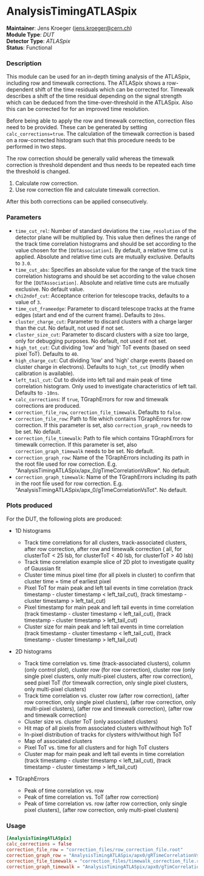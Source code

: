 # AnalysisTimingATLASpix
**Maintainer**: Jens Kroeger (<jens.kroeger@cern.ch>)  
**Module Type**: *DUT*  
**Detector Type**: *ATLASpix*  
**Status**: Functional

### Description
This module can be used for an in-depth timing analysis of the ATLASpix, including row and timewalk corrections.
The ATLASpix shows a row-dependent shift of the time residuals which can be corrected for.
Timewalk describes a shift of the time residual depending on the signal strength which can be deduced from the time-over-threshold in the ATLASpix.
Also this can be corrected for for an improved time resolution.

Before being able to apply the row and timewalk correction, correction files need to be provided.
These can be generated by setting `calc_corrections=true`.
The calculation of the timewalk correction is based on a row-corrected histogram such that this procedure needs to be performed in two steps.

The row correction should be generally valid whereas the timewalk correction is threshold dependent and thus needs to be repeated each time the threshold is changed.

1. Calculate row correction.
2. Use row correction file and calculate timewalk correction.

After this both corrections can be applied consecutively.

### Parameters
* `time_cut_rel`: Number of standard deviations the `time_resolution` of the detector plane will be multiplied by. This value then defines the range of the track time correlation histograms and should be set according to the value chosen for the `[DUTAssociation]`. By default, a relative time cut is applied. Absolute and relative time cuts are mutually exclusive. Defaults to `3.0`.
* `time_cut_abs`: Specifies an absolute value for the range of the track time correlation histograms and should be set according to the value chosen for the `[DUTAssociation]`. Absolute and relative time cuts are mutually exclusive. No default value.
* `chi2ndof_cut`: Acceptance criterion for telescope tracks, defaults to a value of `3`.
* `time_cut_frameedge`: Parameter to discard telescope tracks at the frame edges (start and end of the current frame). Defaults to `20ns`.
* `cluster_charge_cut`: Parameter to discard clusters with a charge larger than the cut. No default, not used if not set.
* `cluster_size_cut`: Parameter to discard clusters with a size too large, only for debugging purposes. No default, not used if not set.
* `high_tot_cut`: Cut dividing 'low' and 'high' ToT events (based on seed pixel ToT). Defaults to `40`.
* `high_charge_cut`: Cut dividing 'low' and 'high' charge events (based on cluster charge in electrons). Defaults to `high_tot_cut` (modify when calibration is available).
* `left_tail_cut`: Cut to divide into left tail and main peak of time correlation histogram. Only used to investigate characteristics of left tail. Defaults to `-10ns`.
* `calc_corrections`: If `true`, TGraphErrors for row and timewalk corrections are produced.
* `correction_file_row`, `correction_file_timewalk`. Defaults to `false`.
* `correction_file_row`: Path to file which contains TGraphErrors for row correction. If this parameter is set, also `correction_graph_row` needs to be set. No default.
* `correction_file_timewalk`: Path to file which contains TGraphErrors for timewalk correction. If this parameter is set, also `correction_graph_timewalk` needs to be set. No default.
* `correction_graph_row`: Name of the TGraphErrors including its path in the root file used for row correction. E.g. "AnalysisTimingATLASpix/apx_0/gTimeCorrelationVsRow". No default.
* `correction_graph_timewalk`: Name of the TGraphErrors including its path in the root file used for row correction. E.g. "AnalysisTimingATLASpix/apx_0/gTimeCorrelationVsTot". No default.

### Plots produced

For the DUT, the following plots are produced:

* 1D histograms
  * Track time correlations for all clusters, track-associated clusters, after row correction, after row and timewalk correction ( all, for clusterToT < 25 lsb, for clusterToT < 40 lsb, for clusterToT > 40 lsb)
  * Track time correlation example slice of 2D plot to investigate quality of Gaussian fit
  * Cluster time minus pixel time (for all pixels in cluster) to confirm that cluster time = time of earliest pixel
  * Pixel ToT for main peak and left tail events in time correlation (track timestamp - cluster timestamp < left_tail_cut), (track timestamp - cluster timestamp > left_tail_cut)
  * Pixel timestamp for main peak and left tail events in time correlation (track timestamp - cluster timestamp < left_tail_cut), (track timestamp - cluster timestamp > left_tail_cut)
  * Cluster size for main peak and left tail events in time correlation (track timestamp - cluster timestamp < left_tail_cut), (track timestamp - cluster timestamp > left_tail_cut)

* 2D histograms
  * Track time correlation vs. time (track-associated clusters), column (only control plot), cluster row (for row correction), cluster row (only single pixel clusters, only multi-pixel clusters, after row correction), seed pixel ToT (for timewalk correction, only single pixel clusters, only multi-pixel clusters)
  * Track time correlation vs. cluster row (after row correction), (after row correction, only single pixel clusters), (after row correction, only multi-pixel clusters), (after row and timewalk correction), (after row and timewalk correction)
  * Cluster size vs. cluster ToT (only associated clusters)
  * Hit map of all pixels from associated clusters with/without high ToT
  * In-pixel distribution of tracks for clysters with/without high ToT
  * Map of associated clusters
  * Pixel ToT vs. time for all clusters and for high ToT clusters
  * Cluster map for main peak and left tail events in time correlation (track timestamp - cluster timestamp < left_tail_cut), (track timestamp - cluster timestamp > left_tail_cut)

* TGraphErrors
  * Peak of time correlation vs. row
  * Peak of time correlation vs. ToT (after row correction)
  * Peak of time correlation vs. row (after row correction, only single pixel clusters), (after row correction, only multi-pixel clusters)

### Usage
```toml
[AnalysisTimingATLASpix]
calc_corrections = false
correction_file_row = "correction_files/row_correction_file.root"
correction_graph_row = "AnalysisTimingATLASpix/apx0/gRTimeCorrelationVsRow"
correction_file_timewalk = "correction_files/timewalk_correction_file.root"
correction_graph_timewalk = "AnalysisTimingATLASpix/apx0/gTimCorrelationVsTot"
```
